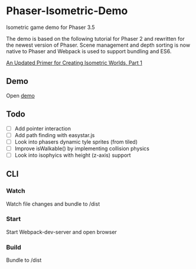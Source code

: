 # Phaser-Isometric-Demo
Isometric game demo for Phaser 3.5

The demo is based on the following tutorial for Phaser 2 and rewritten for the newest version of Phaser. Scene management and depth sorting is now native to Phaser and Webpack is used to support bundling and ES6.

[An Updated Primer for Creating Isometric Worlds, Part 1](https://gamedevelopment.tutsplus.com/tutorials/creating-isometric-worlds-primer-for-game-developers-updated--cms-28392)

## Demo
Open [demo](https://daan93.github.io/phaser-isometric-demo/)

## Todo
- [ ] Add pointer interaction
- [ ] Add path finding with easystar.js
- [ ] Look into phasers dynamic tyle sprites (from tiled)
- [ ] Improve isWalkable() by implementing collision physics
- [ ] Look into isophyics with height (z-axis) support

## CLI

### Watch
Watch file changes and bundle to /dist

### Start
Start Webpack-dev-server and open browser

### Build
Bundle to /dist